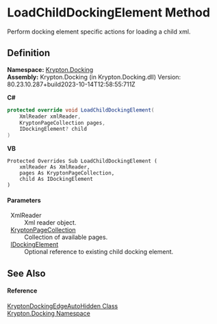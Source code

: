 # LoadChildDockingElement Method


Perform docking element specific actions for loading a child xml.



## Definition
**Namespace:** <a href="98399376-cf41-9454-4b4d-4fab2ca20bc7.md">Krypton.Docking</a>  
**Assembly:** Krypton.Docking (in Krypton.Docking.dll) Version: 80.23.10.287+build2023-10-14T12:58:55:711Z

**C#**
``` C#
protected override void LoadChildDockingElement(
	XmlReader xmlReader,
	KryptonPageCollection pages,
	IDockingElement? child
)
```
**VB**
``` VB
Protected Overrides Sub LoadChildDockingElement ( 
	xmlReader As XmlReader,
	pages As KryptonPageCollection,
	child As IDockingElement
)
```



#### Parameters
<dl><dt>  XmlReader</dt><dd>Xml reader object.</dd><dt>  <a href="aa191959-9fda-d1f2-d8e9-3912d7654c1c.md">KryptonPageCollection</a></dt><dd>Collection of available pages.</dd><dt>  <a href="7a8c0862-7f74-27fa-175f-cc894ff97478.md">IDockingElement</a></dt><dd>Optional reference to existing child docking element.</dd></dl>

## See Also


#### Reference
<a href="84c02ac0-aac0-70d0-b41f-54483b8313e0.md">KryptonDockingEdgeAutoHidden Class</a>  
<a href="98399376-cf41-9454-4b4d-4fab2ca20bc7.md">Krypton.Docking Namespace</a>  
